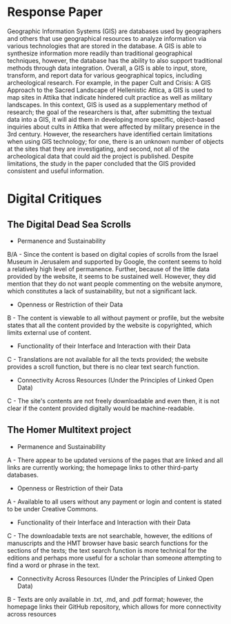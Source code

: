 # Response Paper

Geographic Information Systems (GIS) are databases used by geographers and others that use geographical resources to analyze information via various technologies that are stored in the database. A GIS is able to synthesize information more readily than traditional geographical techniques, however, the database has the ability to also support traditional methods through data integration. Overall, a GIS is able to input, store, transform, and report data for various geographical topics, including archeological research. For example, in the paper Cult and Crisis: A GIS Approach to the Sacred Landscape of Hellenistic Attica, a GIS is used to map sites in Attika that indicate hindered cult practice as well as military landscapes. In this context, GIS is used as a supplementary method of research; the goal of the researchers is that, after submitting the textual data into a GIS, it will aid them in developing more specific, object-based inquiries about cults in Attika that were affected by military presence in the 3rd century. However, the researchers have identified certain limitations when using GIS technology; for one, there is an unknown number of objects at the sites that they are investigating, and second, not all of the archeological data that could aid the project is published. Despite limitations, the study in the paper concluded that the GIS provided consistent and useful information.

# Digital Critiques

## The Digital Dead Sea Scrolls

- Permanence and Sustainability

B/A - Since the content is based on digital copies of scrolls from the Israel Museum in Jerusalem and supported by Google, the content seems to hold a relatively high level of permanence. Further, because of the little data provided by the website, it seems to be sustained well. However, they did mention that they do not want people commenting on the website anymore, which constitutes a lack of sustainability, but not a significant lack. 

- Openness or Restriction of their Data

B - The content is viewable to all without payment or profile, but the website states that all the content provided by the website is copyrighted, which limits external use of content.

- Functionality of their Interface and Interaction with their Data

C - Translations are not available for all the texts provided; the website provides a scroll function, but there is no clear text search function. 

- Connectivity Across Resources (Under the Principles of Linked Open Data)

C - The site's contents are not freely downloadable and even then, it is not clear if the content provided digitally would be machine-readable. 

## The Homer Multitext project

- Permanence and Sustainability

A - There appear to be updated versions of the pages that are linked and all links are currently working; the homepage links to other third-party databases. 

- Openness or Restriction of their Data

A - Available to all users without any payment or login and content is stated to be under Creative Commons.

- Functionality of their Interface and Interaction with their Data

C - The downloadable texts are not searchable, however, the editions of manuscripts and the HMT browser have basic search functions for the sections of the texts; the text search function is more technical for the editions and perhaps more useful for a scholar than someone attempting to find a word or phrase in the text. 

- Connectivity Across Resources (Under the Principles of Linked Open Data)

B - Texts are only available in .txt, .md, and .pdf format; however, the homepage links their GitHub repository, which allows for more connectivity across resources 
